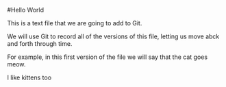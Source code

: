 
#Hello World

This is a text file that we are going to add to Git. 

We will use Git to record all of the versions of this file, letting us move abck and forth through time.

For example, in this first version of the file we 
will say that the cat goes meow.

I like kittens too
